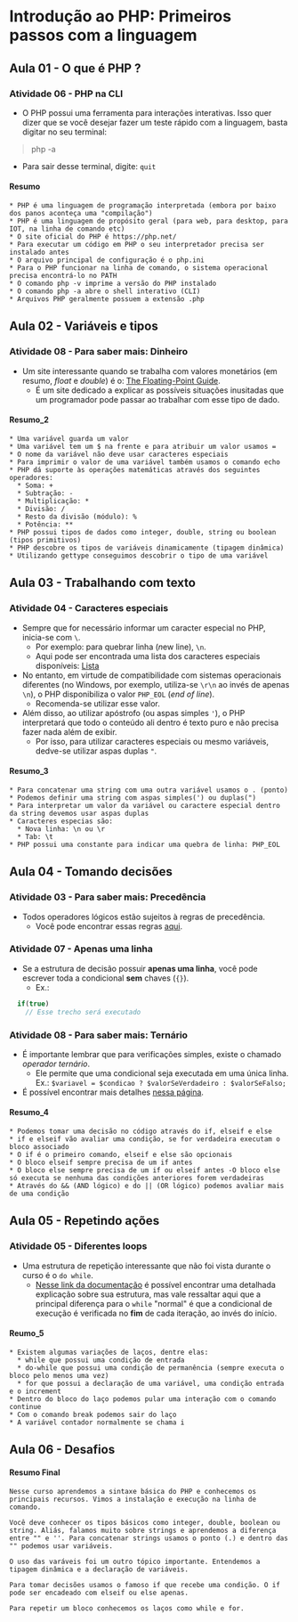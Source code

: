 # Introdução ao PHP: Primeiros passos com a linguagem

## Aula 01 - O que é PHP ?

### Atividade 06 - PHP na CLI

- O PHP possui uma ferramenta para interações interativas. Isso quer dizer que se você desejar fazer um teste rápido com a linguagem, basta digitar no seu terminal:

> php -a

- Para sair desse terminal, digite: `quit`

#### Resumo

```plain
* PHP é uma linguagem de programação interpretada (embora por baixo dos panos aconteça uma "compilação")
* PHP é uma linguagem de propósito geral (para web, para desktop, para IOT, na linha de comando etc)
* O site oficial do PHP é https://php.net/
* Para executar um código em PHP o seu interpretador precisa ser instalado antes
* O arquivo principal de configuração é o php.ini
* Para o PHP funcionar na linha de comando, o sistema operacional precisa encontrá-lo no PATH
* O comando php -v imprime a versão do PHP instalado
* O comando php -a abre o shell interativo (CLI)
* Arquivos PHP geralmente possuem a extensão .php
```

## Aula 02 - Variáveis e tipos

### Atividade 08 - Para saber mais: Dinheiro

- Um site interessante quando se trabalha com valores monetários (em resumo, *float* e *double*) é o: [The Floating-Point Guide](https://floating-point-gui.de/).
  - É um site dedicado a explicar as possíveis situações inusitadas que um programador pode passar ao trabalhar com esse tipo de dado.

#### Resumo_2

```plain
* Uma variável guarda um valor
* Uma variável tem um $ na frente e para atribuir um valor usamos =
* O nome da variável não deve usar caracteres especiais
* Para imprimir o valor de uma variável também usamos o comando echo
* PHP dá suporte às operações matemáticas através dos seguintes operadores:
  * Soma: +
  * Subtração: -
  * Multiplicação: *
  * Divisão: /
  * Resto da divisão (módulo): %
  * Potência: **
* PHP possui tipos de dados como integer, double, string ou boolean (tipos primitivos)
* PHP descobre os tipos de variáveis dinamicamente (tipagem dinâmica)
* Utilizando gettype conseguimos descobrir o tipo de uma variável
```

## Aula 03 - Trabalhando com texto

### Atividade 04 - Caracteres especiais

- Sempre que for necessário informar um caracter especial no PHP, inicia-se com `\`.
  - Por exemplo: para quebrar linha (*n*ew line), `\n`.
  - Aqui pode ser encontrada uma lista dos caracteres especiais disponíveis: [Lista](https://www.php.net/manual/pt_BR/language.types.string.php)
- No entanto, em virtude de compatibilidade com sistemas operacionais diferentes (no Windows, por exemplo, utiliza-se `\r\n` ao invés de apenas `\n`), o PHP disponibiliza o valor `PHP_EOL` (*end of line*).
  - Recomenda-se utilizar esse valor.
- Além disso, ao utilizar apóstrofo (ou aspas simples `'`), o PHP interpretará que todo o conteúdo ali dentro é texto puro e não precisa fazer nada além de exibir.
  - Por isso, para utilizar caracteres especiais ou mesmo variáveis, dedve-se utilizar aspas duplas `"`.

#### Resumo_3

```plain
* Para concatenar uma string com uma outra variável usamos o . (ponto)
* Podemos definir uma string com aspas simples(') ou duplas(")
* Para interpretar um valor da variável ou caractere especial dentro da string devemos usar aspas duplas
* Caracteres especias são:
  * Nova linha: \n ou \r
  * Tab: \t
* PHP possui uma constante para indicar uma quebra de linha: PHP_EOL
```

## Aula 04 - Tomando decisões

### Atividade 03 - Para saber mais: Precedência

- Todos operadores lógicos estão sujeitos à regras de precedência.
  - Você pode encontrar essas regras [aqui](https://www.php.net/manual/en/language.operators.precedence.php).

### Atividade 07 - Apenas uma linha

- Se a estrutura de decisão possuir **apenas uma linha**, você pode escrever toda a condicional **sem** chaves (`{}`).
  - Ex.:

```php
  if(true)
    // Esse trecho será executado
```

### Atividade 08 - Para saber mais: Ternário

- É importante lembrar que para verificações simples, existe o chamado *operador ternário*.
  - Ele permite que uma condicional seja executada em uma única linha. Ex.: `$variavel = $condicao ? $valorSeVerdadeiro : $valorSeFalso;`
- É possível encontrar mais detalhes [nessa página](https://www.php.net/manual/en/language.operators.comparison.php).

#### Resumo_4

```plain
* Podemos tomar uma decisão no código através do if, elseif e else
* if e elseif vão avaliar uma condição, se for verdadeira executam o bloco associado
* O if é o primeiro comando, elseif e else são opcionais
* O bloco elseif sempre precisa de um if antes
* O bloco else sempre precisa de um if ou elseif antes -O bloco else só executa se nenhuma das condições anteriores forem verdadeiras
* Através do && (AND lógico) e do || (OR lógico) podemos avaliar mais de uma condição
```

## Aula 05 - Repetindo ações

### Atividade 05 - Diferentes loops

- Uma estrutura de repetição interessante que não foi vista durante o curso é o `do while`.
  - [Nesse link da documentação](https://www.php.net/manual/en/control-structures.do.while.php) é possível encontrar uma detalhada explicação sobre sua estrutura, mas vale ressaltar aqui que a principal diferença para o `while` "normal" é que a condicional de execução é verificada no **fim** de cada iteração, ao invés do início.

#### Reumo_5

```plain
* Existem algumas variações de laços, dentre elas:
  * while que possui uma condição de entrada
  * do-while que possui uma condição de permanência (sempre executa o bloco pelo menos uma vez)
  * for que possui a declaração de uma variável, uma condição entrada e o increment
* Dentro do bloco do laço podemos pular uma interação com o comando continue
* Com o comando break podemos sair do laço
* A variável contador normalmente se chama i
```

## Aula 06 - Desafios

#### Resumo Final

```plain
Nesse curso aprendemos a sintaxe básica do PHP e conhecemos os principais recursos. Vimos a instalação e execução na linha de comando.

Você deve conhecer os tipos básicos como integer, double, boolean ou string. Aliás, falamos muito sobre strings e aprendemos a diferença entre "" e ''. Para concatenar strings usamos o ponto (.) e dentro das "" podemos usar variáveis.

O uso das varáveis foi um outro tópico importante. Entendemos a tipagem dinâmica e a declaração de variáveis.

Para tomar decisões usamos o famoso if que recebe uma condição. O if pode ser encadeado com elseif ou else apenas.

Para repetir um bloco conhecemos os laços como while e for.
```